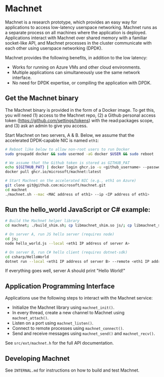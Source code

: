 # Machnet

Machnet is a research prototype, which provides an easy way for applications to
access low-latency userspace networking. Machnet runs as a separate process on
all machines where the application is deployed. Applications interact with
Machnet over shared memory with a familiar socket-like API, and Machnet
processes in the cluster communicate with each other using userspace networking
(DPDK).

Machnet provides the following benefits, in addition to the low latency:

- Works for running on Azure VMs and other cloud environments.
- Multiple applications can simultaneously use the same network interface.
- No need for DPDK expertise, or compiling the application with DPDK.

## Get the Machnet binary

The Machnet binary is provided in the form of a Docker image. To get this, you
will need (1) access to the Machnet repo, (2) a Github personal access
token (https://github.com/settings/tokens) with the read:packages scope, and (3)
ask an admin to give you access.

Start Machnet on two servers, A & B. Below, we assume that the accelerated DPDK-capable NIC is named `eth1`:

```bash
# Reboot like below to allow non-root users to run Docker
sudo groupadd docker && sudo usermod -aG docker $USER && sudo reboot

# We assume that the Github token is stored as GITHUB_PAT
echo ${GITHUB_PAT} | docker login ghcr.io -u <github_username> --password-stdin
docker pull ghcr.io/microsoft/machnet:latest

# Start Machnet on the accelerated NIC (e.g., eth1 on Azure)
git clone git@github.com:microsoft/machnet.git
cd machnet
./machnet.sh --mac <MAC address of eth1> --ip <IP address of eth1>
```

## Run the hello_world JavaScript or C# example:

```bash
# Build the Machnet helper library
cd machnet; ./build_shim.sh; cp libmachnet_shim.so js/; cp libmachnet_shim.so csharp/HelloWorld

# On server A, run JS hello server (requires node)
cd js;
node hello_world.js --local <eth1 IP address of server A>

# On server B, run C# hello client (requires dotnet-sdk)
cd csharp/HelloWorld
dotnet run --local <eth1 IP address of server B> --remote <eth1 IP address of server A>
```

If everything goes well, server A should print "Hello World!"

## Application Programming Interface
Applications use the following steps to interact with the Machnet service:

- Initialize the Machnet library using `machnet_init()`.
- In every thread, create a new channel to Machnet using `machnet_attach()`.
- Listen on a port using `machnet_listen()`.
- Connect to remote processes using `machnet_connect()`.
- Send and receive messages using `machnet_send()` and `machnet_recv()`.

See `src/ext/machnet.h` for the full API documentation.

## Developing Machnet

See `INTERNAL.md` for instructions on how to build and test Machnet.
